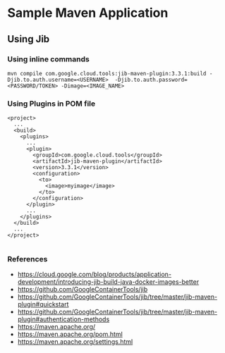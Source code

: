 # Sample Maven Application


## Using Jib

### Using inline commands
```
mvn compile com.google.cloud.tools:jib-maven-plugin:3.3.1:build -Djib.to.auth.username=<USERNAME>  -Djib.to.auth.password=<PASSWORD/TOKEN> -Dimage=<IMAGE_NAME>
```

### Using Plugins in POM file
```
<project>
  ...
  <build>
    <plugins>
      ...
      <plugin>
        <groupId>com.google.cloud.tools</groupId>
        <artifactId>jib-maven-plugin</artifactId>
        <version>3.3.1</version>
        <configuration>
          <to>
            <image>myimage</image>
          </to>
        </configuration>
      </plugin>
      ...
    </plugins>
  </build>
  ...
</project>


```


### References
- https://cloud.google.com/blog/products/application-development/introducing-jib-build-java-docker-images-better
- https://github.com/GoogleContainerTools/jib
- https://github.com/GoogleContainerTools/jib/tree/master/jib-maven-plugin#quickstart
- https://github.com/GoogleContainerTools/jib/tree/master/jib-maven-plugin#authentication-methods
- https://maven.apache.org/
- https://maven.apache.org/pom.html
- https://maven.apache.org/settings.html

